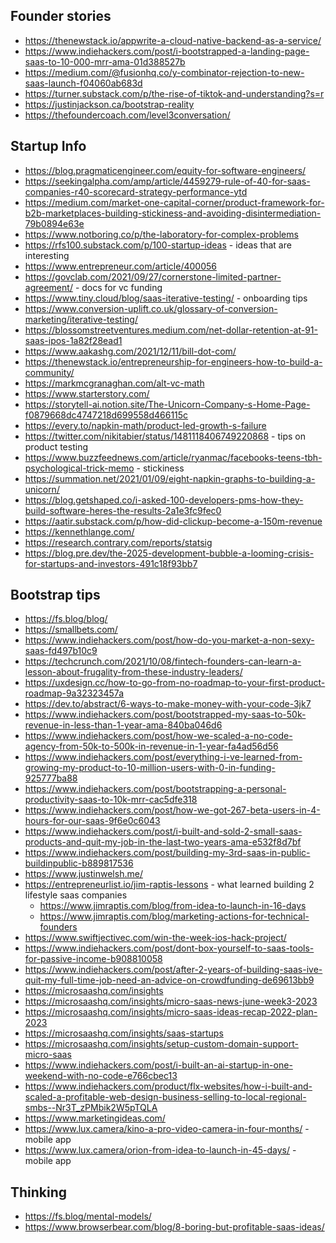 ## Founder stories

- https://thenewstack.io/appwrite-a-cloud-native-backend-as-a-service/
- https://www.indiehackers.com/post/i-bootstrapped-a-landing-page-saas-to-10-000-mrr-ama-01d388527b
- https://medium.com/@fusionhq.co/y-combinator-rejection-to-new-saas-launch-f04060ab683d
- https://turner.substack.com/p/the-rise-of-tiktok-and-understanding?s=r
- https://justinjackson.ca/bootstrap-reality
- https://thefoundercoach.com/level3conversation/

## Startup Info

- https://blog.pragmaticengineer.com/equity-for-software-engineers/
- https://seekingalpha.com/amp/article/4459279-rule-of-40-for-saas-companies-r40-scorecard-strategy-performance-ytd
- https://medium.com/market-one-capital-corner/product-framework-for-b2b-marketplaces-building-stickiness-and-avoiding-disintermediation-79b0894e63e
- https://www.notboring.co/p/the-laboratory-for-complex-problems
- https://rfs100.substack.com/p/100-startup-ideas - ideas that are interesting
- https://www.entrepreneur.com/article/400056
- https://govclab.com/2021/09/27/cornerstone-limited-partner-agreement/ - docs for vc funding
- https://www.tiny.cloud/blog/saas-iterative-testing/ - onboarding tips
- https://www.conversion-uplift.co.uk/glossary-of-conversion-marketing/iterative-testing/
- https://blossomstreetventures.medium.com/net-dollar-retention-at-91-saas-ipos-1a82f28ead1
- https://www.aakashg.com/2021/12/11/bill-dot-com/
- https://thenewstack.io/entrepreneurship-for-engineers-how-to-build-a-community/
- https://markmcgranaghan.com/alt-vc-math
- https://www.starterstory.com/
- https://storytell-ai.notion.site/The-Unicorn-Company-s-Home-Page-f0879668dc4747218d699558d466115c
- https://every.to/napkin-math/product-led-growth-s-failure
- https://twitter.com/nikitabier/status/1481118406749220868 - tips on product testing
- https://www.buzzfeednews.com/article/ryanmac/facebooks-teens-tbh-psychological-trick-memo - stickiness
- https://summation.net/2021/01/09/eight-napkin-graphs-to-building-a-unicorn/
- https://blog.getshaped.co/i-asked-100-developers-pms-how-they-build-software-heres-the-results-2a1e3fc9fec0
- https://aatir.substack.com/p/how-did-clickup-become-a-150m-revenue
- https://kennethlange.com/
- https://research.contrary.com/reports/statsig
- https://blog.pre.dev/the-2025-development-bubble-a-looming-crisis-for-startups-and-investors-491c18f93bb7

## Bootstrap tips

- https://fs.blog/blog/
- https://smallbets.com/
- https://www.indiehackers.com/post/how-do-you-market-a-non-sexy-saas-fd497b10c9
- https://techcrunch.com/2021/10/08/fintech-founders-can-learn-a-lesson-about-frugality-from-these-industry-leaders/
- https://uxdesign.cc/how-to-go-from-no-roadmap-to-your-first-product-roadmap-9a32323457a
- https://dev.to/abstract/6-ways-to-make-money-with-your-code-3jk7
- https://www.indiehackers.com/post/bootstrapped-my-saas-to-50k-revenue-in-less-than-1-year-ama-840ba046d6
- https://www.indiehackers.com/post/how-we-scaled-a-no-code-agency-from-50k-to-500k-in-revenue-in-1-year-fa4ad56d56
- https://www.indiehackers.com/post/everything-i-ve-learned-from-growing-my-product-to-10-million-users-with-0-in-funding-925777ba88
- https://www.indiehackers.com/post/bootstrapping-a-personal-productivity-saas-to-10k-mrr-cac5dfe318
- https://www.indiehackers.com/post/how-we-got-267-beta-users-in-4-hours-for-our-saas-9f6e0c6043
- https://www.indiehackers.com/post/i-built-and-sold-2-small-saas-products-and-quit-my-job-in-the-last-two-years-ama-e532f8d7bf
- https://www.indiehackers.com/post/building-my-3rd-saas-in-public-buildinpublic-b889817536
- https://www.justinwelsh.me/
- https://entrepreneurlist.io/jim-raptis-lessons - what learned building 2 lifestyle saas companies
  - https://www.jimraptis.com/blog/from-idea-to-launch-in-16-days
  - https://www.jimraptis.com/blog/marketing-actions-for-technical-founders
- https://www.swiftjectivec.com/win-the-week-ios-hack-project/
- https://www.indiehackers.com/post/dont-box-yourself-to-saas-tools-for-passive-income-b908810058
- https://www.indiehackers.com/post/after-2-years-of-building-saas-ive-quit-my-full-time-job-need-an-advice-on-crowdfunding-de69613bb9
- https://microsaashq.com/insights
- https://microsaashq.com/insights/micro-saas-news-june-week3-2023
- https://microsaashq.com/insights/micro-saas-ideas-recap-2022-plan-2023
- https://microsaashq.com/insights/saas-startups
- https://microsaashq.com/insights/setup-custom-domain-support-micro-saas
- https://www.indiehackers.com/post/i-built-an-ai-startup-in-one-weekend-with-no-code-e766cbec13
- https://www.indiehackers.com/product/flx-websites/how-i-built-and-scaled-a-profitable-web-design-business-selling-to-local-regional-smbs--Nr3T_zPMbik2W5pTQLA
- https://www.marketingideas.com/ 
- https://www.lux.camera/kino-a-pro-video-camera-in-four-months/ - mobile app
- https://www.lux.camera/orion-from-idea-to-launch-in-45-days/ - mobile app

## Thinking
- https://fs.blog/mental-models/
- https://www.browserbear.com/blog/8-boring-but-profitable-saas-ideas/
